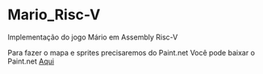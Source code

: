 # Mario_Risc-V
 Implementação do jogo Mário em Assembly Risc-V

Para fazer o mapa e sprites precisaremos do Paint.net
Você pode baixar o Paint.net [Aqui](https://www.dotpdn.com/downloads/pdn.html)
